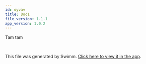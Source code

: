 ```yaml
---
id: oyvav
title: Doc1
file_version: 1.1.1
app_version: 1.0.2
---
```


Tam tam

<br/>

This file was generated by Swimm. [Click here to view it in the app](https://swimm-web-app.web.app/repos/Z2l0aHViJTNBJTNBdGVzdC1zdGFnaW5nMiUzQSUzQVNoYXVsQW1yYW5T/docs/oyvav).
